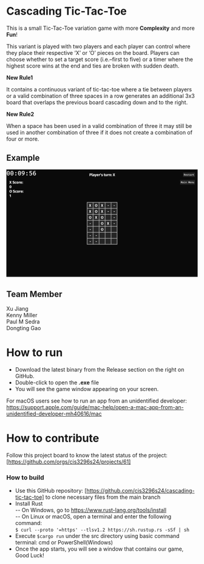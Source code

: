 # Cascading Tic-Tac-Toe

This is a small Tic-Tac-Toe variation game with more **Complexity** and more **Fun**! 

This variant is played with two players and each player can control where they place their respective ‘X’ or ‘O’ pieces on the board. Players can choose whether to set a target score (i.e.–first to five) or a timer where the highest score wins at the end and ties are broken with sudden death.  

**New Rule1**

It contains a continuous variant of tic-tac-toe where a tie between players or a valid combination of three spaces in a row generates an additional 3x3 board that overlaps the previous board cascading down and to the right. 

**New Rule2**

When a space has been used in a valid combination of three it may still be used in another combination of three if it does not create a combination of four or more. 


## Example
![This is a screenshot Cascading Tic-Tac-Toe.](image.png)

## Team Member
Xu Jiang
<br>Kenny Miller
<br>Paul M Sedra
<br>Dongting Gao

# How to run
- Download the latest binary from the Release section on the right on GitHub.  
- Double-click to open the **.exe** file
- You will see the game window appearing on your screen. 

For macOS users see how to run an app from an unidentified developer: https://support.apple.com/guide/mac-help/open-a-mac-app-from-an-unidentified-developer-mh40616/mac

# How to contribute
Follow this project board to know the latest status of the project: [https://github.com/orgs/cis3296s24/projects/61]

### How to build
- Use this GitHub repository: [https://github.com/cis3296s24/cascading-tic-tac-toe] to clone necessary files from the main branch
- Install Rust
          <br>-- On Windows, go to https://www.rust-lang.org/tools/install
          <br>-- On Linux or macOS, open a terminal and enter the following command:
  <br>
  ```$ curl --proto '=https' --tlsv1.2 https://sh.rustup.rs -sSf | sh```
- Execute ```$cargo run``` under the src directory using basic command terminal: cmd or PowerShell(Windows)
- Once the app starts, you will see a window that contains our game, Good Luck!
